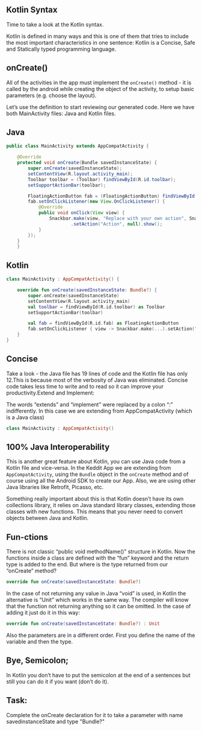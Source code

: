 Kotlin Syntax
-------------

Time to take a look at the Kotlin syntax.

Kotlin is defined in many ways and this is one of them that tries to include the most important characteristics in one sentence:
Kotlin is a Concise, Safe and Statically typed programming language.

onCreate()
---

All of the activities in the app must implement the `onCreate()` method - it is called by the android while creating the object of the activity, to setup basic parameters (e.g. choose the layout).

Let’s use the definition to start reviewing our generated code. Here we have both MainActivity files: Java and Kotlin files.

Java
----


```java
public class MainActivity extends AppCompatActivity {

    @Override
    protected void onCreate(Bundle savedInstanceState) {
        super.onCreate(savedInstanceState);
        setContentView(R.layout.activity_main);
        Toolbar toolbar = (Toolbar) findViewById(R.id.toolbar);
        setSupportActionBar(toolbar);

        FloatingActionButton fab = (FloatingActionButton) findViewById(R.id.fab);
        fab.setOnClickListener(new View.OnClickListener() {
            @Override
            public void onClick(View view) {
                Snackbar.make(view, "Replace with your own action", Snackbar.LENGTH_LONG)
                        .setAction("Action", null).show();
            }
        });
    }
    }
```      


Kotlin
------


```kotlin
class MainActivity : AppCompatActivity() {

    override fun onCreate(savedInstanceState: Bundle?) {
        super.onCreate(savedInstanceState)
        setContentView(R.layout.activity_main)
        val toolbar = findViewById(R.id.toolbar) as Toolbar
        setSupportActionBar(toolbar)

        val fab = findViewById(R.id.fab) as FloatingActionButton
        fab.setOnClickListener { view -> Snackbar.make(...).setAction("Action", null).show() }
    }
}
```      


Concise
-------

Take a look - the Java file has 19 lines of code and the Kotlin file has only 12.This is because most of the verbosity of Java was eliminated. Concise code takes less time to write and to read so it can improve your productivity.Extend and Implement:


The words “extends” and “implement” were replaced by a colon “:” indifferently. In this case we are extending from AppCompatActivity (which is a Java class)


```kotlin
class MainActivity : AppCompatActivity()
```      

100% Java Interoperability
-------

This is another great feature about Kotlin, you can use Java code from a Kotlin file and vice-versa. In the Keddit App we are extending from `AppCompatActivity`, using the `Bundle` object in the `onCreate` method and of course using all the Android SDK to create our App. Also, we are using other Java libraries like Retrofit, Picasso, etc.

Something really important about this is that Kotlin doesn’t have its own collections library, it relies on Java standard library classes, extending those classes with new functions. This means that you never need to convert objects between Java and Kotlin.

Fun-ctions
----------

There is not classic “public void methodName()” structure in Kotlin. Now the functions inside a class are defined with the “fun” keyword and the return type is added to the end. But where is the type returned from our “onCreate” method?


```kotlin
override fun onCreate(savedInstanceState: Bundle?) 
```      


In the case of not returning any value in Java “void” is used, in Kotlin the alternative is “Unit” which works in the same way. The compiler will know that the function not returning anything so it can be omitted. In the case of adding it just do it in this way:


```kotlin
override fun onCreate(savedInstanceState: Bundle?) : Unit 
```      


Also the parameters are in a different order. First you define the name of the variable and then the type.

Bye, Semicolon;
---------------

In Kotlin you don’t have to put the semicolon at the end of a sentences but still you can do it if you want (don’t do it).

Task:
-----

Complete the onCreate declaration for it to take a parameter with name savedinstanceState and type "Bundle?"








